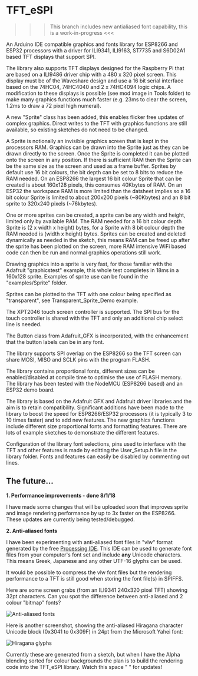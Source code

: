 # TFT_eSPI

>>> This branch includes new antialiased font capability, this is a work-in-progress <<<

An Arduino IDE compatible graphics and fonts library for ESP8266 and ESP32 processors with a driver for ILI9341, ILI9163, ST7735 and S6D02A1 based TFT displays that support SPI.

The library also supports TFT displays designed for the Raspberry Pi that are based on a ILI9486 driver chip with a 480 x 320 pixel screen. This display must be of the Waveshare design and use a 16 bit serial interface based on the 74HC04, 74HC4040 and 2 x 74HC4094 logic chips. A modification to these displays is possible (see mod image in Tools folder) to make many graphics functions much faster (e.g. 23ms to clear the screen, 1.2ms to draw a 72 pixel high numeral).

A new "Sprite" class has been added, this enables flicker free updates of complex graphics. Direct writes to the TFT with graphics functions are still available, so existing sketches do not need to be changed.

A Sprite is notionally an invisible graphics screen that is kept in the processors RAM. Graphics can be drawn into the Sprite just as they can be drawn directly to the screen. Once the Sprite is completed it can be plotted onto the screen in any position. If there is sufficient RAM then the Sprite can be the same size as the screen and used as a frame buffer. Sprites by default use 16 bit colours, the bit depth can be set to 8 bits to reduce the RAM needed. On an ESP8266 the largest 16 bit colour Sprite that can be created is about 160x128 pixels, this consumes 40Kbytes of RAM. On an ESP32 the workspace RAM is more limited than the datsheet implies so a 16 bit colour Sprite is limited to about 200x200 pixels (~80Kbytes) and an 8 bit sprite to 320x240 pixels (~76kbytes).

One or more sprites can be created, a sprite can be any width and height, limited only by available RAM. The RAM needed for a 16 bit colour depth Sprite is (2 x width x height) bytes, for a Sprite with 8 bit colour depth the RAM needed is (width x height) bytes. Sprites can be created and deleted dynamically as needed in the sketch, this means RAM can be freed up after the sprite has been plotted on the screen, more RAM intensive WiFi based code can then be run and normal graphics operations still work.

Drawing graphics into a sprite is very fast, for those familiar with the Adafruit "graphicstest" example, this whole test completes in 18ms in a 160x128 sprite. Examples of sprite use can be found in the "examples/Sprite" folder.

Sprites can be plotted to the TFT with one colour being specified as "transparent", see Transparent_Sprite_Demo example.

The XPT2046 touch screen controller is supported. The SPI bus for the touch controller is shared with the TFT and only an additional chip select line is needed.

The Button class from Adafruit_GFX is incorporated, with the enhancement that the button labels can be in any font.

The library supports SPI overlap on the ESP8266 so the TFT screen can share MOSI, MISO and SCLK pins with the program FLASH.

The library contains proportional fonts, different sizes can be enabled/disabled at compile time to optimise the use of FLASH memory.  The library has been tested with the NodeMCU (ESP8266 based) and an ESP32 demo board.

The library is based on the Adafruit GFX and Adafruit driver libraries and the aim is to retain compatibility. Significant additions have been made to the library to boost the speed for ESP8266/ESP32 processors (it is typically 3 to 10 times faster) and to add new features. The new graphics functions include different size proportional fonts and formatting features. There are lots of example sketches to demonstrate the different features.

Configuration of the library font selections, pins used to interface with the TFT and other features is made by editting the User_Setup.h file in the library folder.  Fonts and features can easily be disabled by commenting out lines.

## The future... ##

**1. Performance improvements - done 8/1/18**

I have made some changes that will be uploaded soon that improves sprite and image rendering performance by up to 3x faster on the ESP8266. These updates are currently being tested/debugged.

**2. Anti-aliased fonts**

I have been experimenting with anti-aliased font files in "vlw" format generated by the free [Processing IDE](https://processing.org/). This IDE can be used to generate font files from your computer's font set and include **any** Unicode characters. This means Greek, Japanese and any other UTF-16 glyphs can be used.

It would be possible to compress the vlw font files but the rendering performance to a TFT is still good when storing the font file(s) in SPIFFS.

Here are some screen grabs (from an ILI9341 240x320 pixel TFT) showing 32pt characters.  Can you spot the difference between anti-aliased and 2 colour "bitmap" fonts?

![Anti-aliased fonts](https://i.imgur.com/HjGbUhG.png)

Here is another screenshot, showing the anti-aliased Hiragana character Unicode block (0x3041 to 0x309F) in 24pt from the Microsoft Yahei font:

![Hiragana glyphs](https://i.imgur.com/jeXf2st.png)

Currently these are generated from a sketch, but when I have the Alpha blending sorted for colour backgrounds the plan is to build the rendering code into the TFT_eSPI library.  Watch this space " " for updates!
